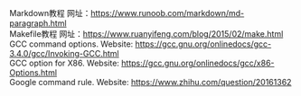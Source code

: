 Markdown教程 网址：<https://www.runoob.com/markdown/md-paragraph.html>  
Makefile教程 网址：<https://www.ruanyifeng.com/blog/2015/02/make.html>  
GCC command options. Website: <https://gcc.gnu.org/onlinedocs/gcc-3.4.0/gcc/Invoking-GCC.html>  
GCC option for X86. Website: <https://gcc.gnu.org/onlinedocs/gcc/x86-Options.html>  
Google command rule. Website: <https://www.zhihu.com/question/20161362>
